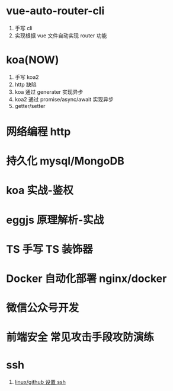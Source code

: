 # vue-auto-router-cli

1. 手写 cli
2. 实现根据 vue 文件自动实现 router 功能

# koa(NOW)

1. 手写 koa2
2. http 缺陷
3. koa 通过 generater 实现异步
4. koa2 通过 promise/async/await 实现异步
5. getter/setter

# 网络编程 http

# 持久化 mysql/MongoDB

# koa 实战-鉴权

# eggjs 原理解析-实战

# TS 手写 TS 装饰器

# Docker 自动化部署 nginx/docker

# 微信公众号开发

# 前端安全 常见攻击手段攻防演练

# ssh

1. [linux/github 设置 ssh](https://docs.github.com/cn/free-pro-team@latest/github/authenticating-to-github/adding-a-new-ssh-key-to-your-github-account)
